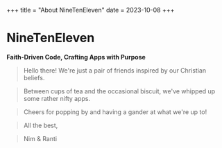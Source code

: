 +++
title = "About NineTenEleven"
date = 2023-10-08
+++

# NineTenEleven

**Faith-Driven Code, Crafting Apps with Purpose**

> Hello there! 
> We're just a pair of friends inspired by our Christian beliefs. 

> Between cups of tea and the occasional biscuit, we've whipped up some rather nifty apps. 

> Cheers for popping by and having a gander at what we're up to!

> All the best,

> Nim & Ranti
